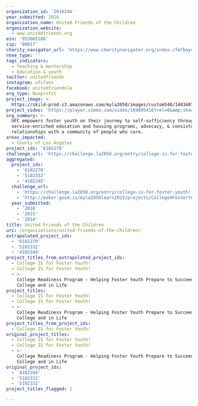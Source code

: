 ```yaml
---
organization_id: '2016244'
year_submitted: 2016
organization_name: United Friends of the Children
organization_website:
  - www.unitedfriends.org
ein: '953665186'
zip: '90017'
charity_navigator_url: 'https://www.charitynavigator.org/index.cfm?bay=search.profile&ein=953665186'
ntee_type: ''
tags_indicators:
  - Teaching & mentorship
  - Education & youth
twitter: unitedfriends
instagram: ufcfans
facebook: unitedfriendsla
org_type: Nonprofit
project_image: >-
  https://skild-prod.s3.amazonaws.com/myla2050/images/custom540/1483407105741-team91.jpg
project_video: 'https://player.vimeo.com/video/169895416?rel=0&amp;showinfo=0'
org_summary: >-
  UFC empowers foster youth on their journey to self-sufficiency through
  service-enriched education and housing programs, advocacy, & consistent
  relationships with a community of people who care.
areas_impacted:
  - County of Los Angeles
project_ids: '6102270'
challenge_url: 'https://challenge.la2050.org/entry/college-is-for-foster-youth!'
aggregated:
  project_ids:
    - '6102270'
    - '5102332'
    - '4102245'
  challenge_url:
    - 'https://challenge.la2050.org/entry/college-is-for-foster-youth!'
    - 'http://maker.good.is/myla2050learn2015/projects/College4FosterYouth.html'
  year_submitted:
    - '2016'
    - '2015'
    - '2014'
title: United Friends of the Children
uri: /organizations/united-friends-of-the-children/
extrapolated_project_ids:
  - '6102270'
  - '5102332'
  - '4102244'
project_titles_from_extrapolated_project_ids:
  - College IS for Foster Youth!
  - College IS for Foster Youth!
  - >-
    College Readiness Program - Helping Foster Youth Prepare to Succeed in
    College and in Life
project_titles:
  - College IS for Foster Youth!
  - College IS for Foster Youth!
  - >-
    College Readiness Program - Helping Foster Youth Prepare to Succeed in
    College and in Life
project_titles_from_project_ids:
  - College IS for Foster Youth!
original_project_titles:
  - College IS for Foster Youth!
  - College IS for Foster Youth!
  - >-
    College Readiness Program - Helping Foster Youth Prepare to Succeed in
    College and in Life
original_project_ids:
  - '4102244'
  - '5102332'
  - '5102332'
project_titles_flagged: 1

---
```

